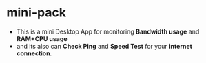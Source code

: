 # mini-pack
- This is a mini Desktop App for monitoring **Bandwidth usage** and **RAM+CPU usage**  
- and its also can **Check Ping** and **Speed Test** for your **internet connection**.

